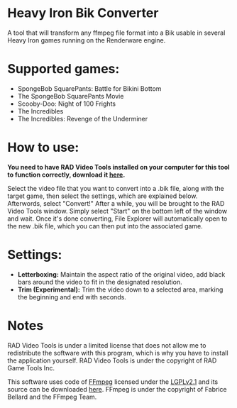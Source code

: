 # Heavy Iron Bik Converter
A tool that will transform any ffmpeg file format into a Bik usable in several Heavy Iron games running on the Renderware engine.

# Supported games:

* SpongeBob SquarePants: Battle for Bikini Bottom
* The SpongeBob SquarePants Movie
* Scooby-Doo: Night of 100 Frights
* The Incredibles 
* The Incredibles: Revenge of the Underminer

# How to use:
**You need to have RAD Video Tools installed on your computer for this tool to function correctly, download it [here](http://www.radgametools.com/down/Bink/RADTools.7z).**

Select the video file that you want to convert into a .bik file, along with the target game, then select the settings, which are explained below. Afterwords, select "Convert!" After a while, you will be brought to the RAD Video Tools window. Simply select "Start" on the bottom left of the window and wait. Once it's done converting, File Explorer will automatically open to the new .bik file, which you can then put into the associated game.

# Settings:

* **Letterboxing:** Maintain the aspect ratio of the original video, add black bars around the video to fit in the designated resolution.
* **Trim (Experimental):** Trim the video down to a selected area, marking the beginning and end with seconds.

# Notes

RAD Video Tools is under a limited license that does not allow me to redistribute the software with this program, which is why you have to install the application yourself. RAD Video Tools is under the copyright of RAD Game Tools Inc.

This software uses code of [FFmpeg](http://ffmpeg.org) licensed under the [LGPLv2.1](http://www.gnu.org/licenses/old-licenses/lgpl-2.1.html) and its source can be downloaded [here](https://ffmpeg.org/download.html). FFmpeg is under the copyright of Fabrice Bellard and the FFmpeg Team.
